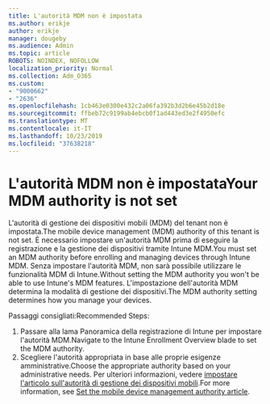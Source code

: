 ```yaml
---
title: L'autorità MDM non è impostata
ms.author: erikje
author: erikje
manager: dougeby
ms.audience: Admin
ms.topic: article
ROBOTS: NOINDEX, NOFOLLOW
localization_priority: Normal
ms.collection: Adm_O365
ms.custom:
- "9000662"
- "2636"
ms.openlocfilehash: 1cb463e0300e432c2a06fa392b3d2b6e45b2d18e
ms.sourcegitcommit: ffbeb72c9199ab4ebcb0f1ad443ed3e2f4950efc
ms.translationtype: MT
ms.contentlocale: it-IT
ms.lasthandoff: 10/23/2019
ms.locfileid: "37638218"
---
```

# <a name="your-mdm-authority-is-not-set"></a><span data-ttu-id="238aa-102">L'autorità MDM non è impostata</span><span class="sxs-lookup"><span data-stu-id="238aa-102">Your MDM authority is not set</span></span>

<span data-ttu-id="238aa-103">L'autorità di gestione dei dispositivi mobili (MDM) del tenant non è impostata.</span><span class="sxs-lookup"><span data-stu-id="238aa-103">The mobile device management (MDM) authority of this tenant is not set.</span></span> <span data-ttu-id="238aa-104">È necessario impostare un'autorità MDM prima di eseguire la registrazione e la gestione dei dispositivi tramite Intune MDM.</span><span class="sxs-lookup"><span data-stu-id="238aa-104">You must set an MDM authority before enrolling and managing devices through Intune MDM.</span></span> <span data-ttu-id="238aa-105">Senza impostare l'autorità MDM, non sarà possibile utilizzare le funzionalità MDM di Intune.</span><span class="sxs-lookup"><span data-stu-id="238aa-105">Without setting the MDM authority you won't be able to use Intune's MDM features.</span></span> <span data-ttu-id="238aa-106">L'impostazione dell'autorità MDM determina la modalità di gestione dei dispositivi.</span><span class="sxs-lookup"><span data-stu-id="238aa-106">The MDM authority setting determines how you manage your devices.</span></span>

<span data-ttu-id="238aa-107">Passaggi consigliati:</span><span class="sxs-lookup"><span data-stu-id="238aa-107">Recommended Steps:</span></span>
1. <span data-ttu-id="238aa-108">Passare alla lama Panoramica della registrazione di Intune per impostare l'autorità MDM.</span><span class="sxs-lookup"><span data-stu-id="238aa-108">Navigate to the Intune Enrollment Overview blade to set the MDM authority.</span></span>
2. <span data-ttu-id="238aa-109">Scegliere l'autorità appropriata in base alle proprie esigenze amministrative.</span><span class="sxs-lookup"><span data-stu-id="238aa-109">Choose the appropriate authority based on your administrative needs.</span></span> <span data-ttu-id="238aa-110">Per ulteriori informazioni, vedere [impostare l'articolo sull'autorità di gestione dei dispositivi mobili](https://docs.microsoft.com/intune/mdm-authority-set).</span><span class="sxs-lookup"><span data-stu-id="238aa-110">For more information, see [Set the mobile device management authority article](https://docs.microsoft.com/intune/mdm-authority-set).</span></span>